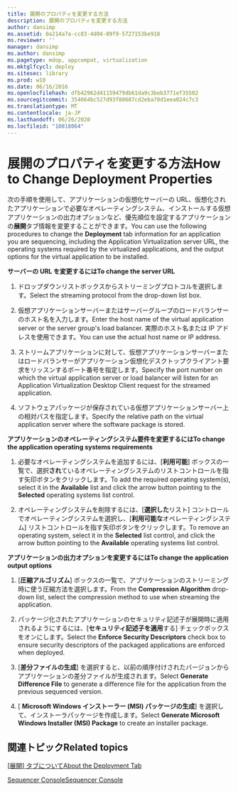 ```yaml
---
title: 展開のプロパティを変更する方法
description: 展開のプロパティを変更する方法
author: dansimp
ms.assetid: 0a214a7a-cc83-4d04-89f9-5727153be918
ms.reviewer: ''
manager: dansimp
ms.author: dansimp
ms.pagetype: mdop, appcompat, virtualization
ms.mktglfcycl: deploy
ms.sitesec: library
ms.prod: w10
ms.date: 06/16/2016
ms.openlocfilehash: dfb42962d41159479db61da9c3beb3771ef35502
ms.sourcegitcommit: 354664bc527d93f80687cd2eba70d1eea024c7c3
ms.translationtype: MT
ms.contentlocale: ja-JP
ms.lasthandoff: 06/26/2020
ms.locfileid: "10818064"
---
```

# <span data-ttu-id="bb3d3-103">展開のプロパティを変更する方法</span><span class="sxs-lookup"><span data-stu-id="bb3d3-103">How to Change Deployment Properties</span></span>


<span data-ttu-id="bb3d3-104">次の手順を使用して、アプリケーションの仮想化サーバーの URL、仮想化されたアプリケーションで必要なオペレーティングシステム、インストールする仮想アプリケーションの出力オプションなど、優先順位を設定するアプリケーションの**展開**タブ情報を変更することができます。</span><span class="sxs-lookup"><span data-stu-id="bb3d3-104">You can use the following procedures to change the **Deployment** tab information for an application you are sequencing, including the Application Virtualization server URL, the operating systems required by the virtualized applications, and the output options for the virtual application to be installed.</span></span>

**<span data-ttu-id="bb3d3-105">サーバーの URL を変更するには</span><span class="sxs-lookup"><span data-stu-id="bb3d3-105">To change the server URL</span></span>**

1.  <span data-ttu-id="bb3d3-106">ドロップダウンリストボックスからストリーミングプロトコルを選択します。</span><span class="sxs-lookup"><span data-stu-id="bb3d3-106">Select the streaming protocol from the drop-down list box.</span></span>

2.  <span data-ttu-id="bb3d3-107">仮想アプリケーションサーバーまたはサーバーグループのロードバランサーのホスト名を入力します。</span><span class="sxs-lookup"><span data-stu-id="bb3d3-107">Enter the host name of the virtual application server or the server group's load balancer.</span></span> <span data-ttu-id="bb3d3-108">実際のホスト名または IP アドレスを使用できます。</span><span class="sxs-lookup"><span data-stu-id="bb3d3-108">You can use the actual host name or IP address.</span></span>

3.  <span data-ttu-id="bb3d3-109">ストリームアプリケーションに対して、仮想アプリケーションサーバーまたはロードバランサーがアプリケーション仮想化デスクトップクライアント要求をリッスンするポート番号を指定します。</span><span class="sxs-lookup"><span data-stu-id="bb3d3-109">Specify the port number on which the virtual application server or load balancer will listen for an Application Virtualization Desktop Client request for the streamed application.</span></span>

4.  <span data-ttu-id="bb3d3-110">ソフトウェアパッケージが保存されている仮想アプリケーションサーバー上の相対パスを指定します。</span><span class="sxs-lookup"><span data-stu-id="bb3d3-110">Specify the relative path on the virtual application server where the software package is stored.</span></span>

**<span data-ttu-id="bb3d3-111">アプリケーションのオペレーティングシステム要件を変更するには</span><span class="sxs-lookup"><span data-stu-id="bb3d3-111">To change the application operating systems requirements</span></span>**

1.  <span data-ttu-id="bb3d3-112">必要なオペレーティングシステムを追加するには、[**利用可能**] ボックスの一覧で、選択**され**ているオペレーティングシステムのリストコントロールを指す矢印ボタンをクリックします。</span><span class="sxs-lookup"><span data-stu-id="bb3d3-112">To add the required operating system(s), select it in the **Available** list and click the arrow button pointing to the **Selected** operating systems list control.</span></span>

2.  <span data-ttu-id="bb3d3-113">オペレーティングシステムを削除するには、[**選択した**リスト] コントロールでオペレーティングシステムを選択し、[**利用可能な**オペレーティングシステム] リストコントロールを指す矢印ボタンをクリックします。</span><span class="sxs-lookup"><span data-stu-id="bb3d3-113">To remove an operating system, select it in the **Selected** list control, and click the arrow button pointing to the **Available** operating systems list control.</span></span>

**<span data-ttu-id="bb3d3-114">アプリケーションの出力オプションを変更するには</span><span class="sxs-lookup"><span data-stu-id="bb3d3-114">To change the application output options</span></span>**

1.  <span data-ttu-id="bb3d3-115">[**圧縮アルゴリズム**] ボックスの一覧で、アプリケーションのストリーミング時に使う圧縮方法を選択します。</span><span class="sxs-lookup"><span data-stu-id="bb3d3-115">From the **Compression Algorithm** drop-down list, select the compression method to use when streaming the application.</span></span>

2.  <span data-ttu-id="bb3d3-116">パッケージ化されたアプリケーションのセキュリティ記述子が展開時に適用されるようにするには、[**セキュリティ記述子を適用**する] チェックボックスをオンにします。</span><span class="sxs-lookup"><span data-stu-id="bb3d3-116">Select the **Enforce Security Descriptors** check box to ensure security descriptors of the packaged applications are enforced when deployed.</span></span>

3.  <span data-ttu-id="bb3d3-117">[**差分ファイルの生成**] を選択すると、以前の順序付けされたバージョンからアプリケーションの差分ファイルが生成されます。</span><span class="sxs-lookup"><span data-stu-id="bb3d3-117">Select **Generate Difference File** to generate a difference file for the application from the previous sequenced version.</span></span>

4.  <span data-ttu-id="bb3d3-118">[ **Microsoft Windows インストーラー (MSI) パッケージの生成**] を選択して、インストーラパッケージを作成します。</span><span class="sxs-lookup"><span data-stu-id="bb3d3-118">Select **Generate Microsoft Windows Installer (MSI) Package** to create an installer package.</span></span>

## <span data-ttu-id="bb3d3-119">関連トピック</span><span class="sxs-lookup"><span data-stu-id="bb3d3-119">Related topics</span></span>


[<span data-ttu-id="bb3d3-120">[展開] タブについて</span><span class="sxs-lookup"><span data-stu-id="bb3d3-120">About the Deployment Tab</span></span>](about-the-deployment-tab.md)

[<span data-ttu-id="bb3d3-121">Sequencer Console</span><span class="sxs-lookup"><span data-stu-id="bb3d3-121">Sequencer Console</span></span>](sequencer-console.md)

 

 






